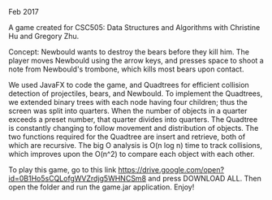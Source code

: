 Feb 2017

A game created for CSC505: Data Structures and Algorithms with Christine Hu and Gregory Zhu.

Concept: Newbould wants to destroy the bears before they kill him. The player moves Newbould using the arrow keys, and presses space to shoot a note from Newbould's trombone, which kills most bears upon contact. 

We used JavaFX to code the game, and Quadtrees for efficient collision detection of projectiles, bears, and Newbould. To implement the Quadtrees, we extended binary trees with each node having four children; thus the screen was split into quarters. When the number of objects in a quarter exceeds a preset number, that quarter divides into quarters. The Quadtree is constantly changing to follow movement and distribution of objects. The two functions required for the Quadtree are insert and retrieve, both of which are recursive. The big O analysis is O(n log n) time to track collisions, which improves upon the O(n^2) to compare each object with each other.

To play this game, go to this link https://drive.google.com/open?id=0B1Ho5sCQLofgWVZrdjg5WHNCSm8 and press DOWNLOAD ALL. Then open the folder and run the game.jar application. Enjoy!
